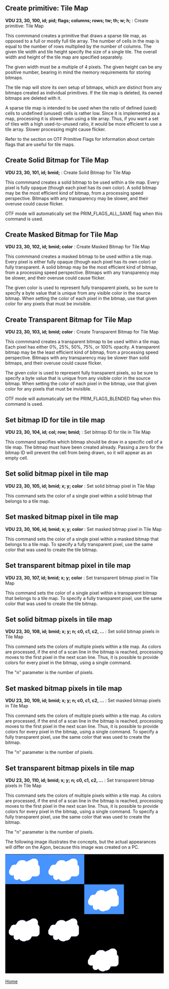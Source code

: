 ## Create primitive: Tile Map
<b>VDU 23, 30, 100, id; pid; flags; columns; rows; tw; th; w; h;</b> : Create primitive: Tile Map

This commmand creates a primitive that draws a sparse tile map,
as opposed to a full or mostly full tile array.
The number of cells in the map is equal to the number of rows
multiplied by the number of columns. The given tile width and tile height
specify the size of a single tile. The overall width and height of the tile
map are specified separately.

The given width must be a multiple of 4 pixels. The given height can be any positive number, bearing in mind the memory requirements for
storing bitmaps.

The tile map will store its own setup of bitmaps, which are distinct
from any bitmaps created as individual primitives. If the
tile map is deleted, its owned bitmaps are deleted with it.

A sparse tile map is intended to be used when the ratio of defined
(used) cells to undefined (unused) cells is rather low. Since it
is implemented as a map, processing it is slower than using a
tile array. Thus, if you want a set of tiles with a high used-to-unused ratio,
it would be more efficient to use a tile array. Slower processing
might cause flicker.

Refer to the section on OTF Primitive Flags for information about
certain flags that are useful for tile maps.

## Create Solid Bitmap for Tile Map
<b>VDU 23, 30, 101, id; bmid;</b> : Create Solid Bitmap for Tile Map

This commmand creates a solid bitmap to be used within a tile map.
Every pixel is fully opaque (though each pixel has its own color).
A solid bitmap may be the most efficient kind of bitmap, from a
processing speed perspective. Bitmaps with any transparency may be slower, and their overuse could cause flicker.

OTF mode will automatically set the PRIM_FLAGS_ALL_SAME flag
when this command is used.

## Create Masked Bitmap for Tile Map
<b>VDU 23, 30, 102, id; bmid; color</b> : Create Masked Bitmap for Tile Map

This commmand creates a masked bitmap to be used within a tile map.
Every pixel is either fully opaque (though each pixel has its own color) or fully transparent.
A solid bitmap may be the most efficient kind of bitmap, from a
processing speed perspective. Bitmaps with any transparency may be slower, and their overuse could cause flicker.

The given color is used to represent fully transparent pixels,
so be sure to specify a byte value that is unique from any
visible color in the source bitmap. When setting the color of
each pixel in the bitmap, use that given color for any pixels
that must be invisible.

## Create Transparent Bitmap for Tile Map
<b>VDU 23, 30, 103, id; bmid; color</b> : Create Transparent Bitmap for Tile Map

This commmand creates a transparent bitmap to be used within a tile map.
Each pixel has either 0%, 25%, 50%, 75%, or 100% opacity.
A transparent bitmap may be the least efficient kind of bitmap, from a
processing speed perspective. Bitmaps with any transparency may be slower than solid bitmaps, and their overuse could cause flicker.

The given color is used to represent fully transparent pixels,
so be sure to specify a byte value that is unique from any
visible color in the source bitmap. When setting the color of
each pixel in the bitmap, use that given color for any pixels
that must be invisible.

OTF mode will automatically set the PRIM_FLAGS_BLENDED flag
when this command is used.

## Set bitmap ID for tile in tile map
<b>VDU 23, 30, 104, id; col; row; bmid;</b> : Set bitmap ID for tile in Tile Map

This command specifies which bitmap should be draw in a specific
cell of a tile map. The bitmap must have been created already.
Passing a zero for the bitmap ID will prevent the cell from
being drawn, so it will appear as an empty cell.

## Set solid bitmap pixel in tile map
<b>VDU 23, 30, 105, id; bmid; x; y; color</b> : Set solid bitmap pixel in Tile Map

This command sets the color of a single pixel within a solid
bitmap that belongs to a tile map.

## Set masked bitmap pixel in tile map
<b>VDU 23, 30, 106, id; bmid; x; y; color</b> : Set masked bitmap pixel in Tile Map

This command sets the color of a single pixel within a masked
bitmap that belongs to a tile map.
To specify a fully transparent pixel, use the same color that
was used to create the tile bitmap.

## Set transparent bitmap pixel in tile map
<b>VDU 23, 30, 107, id; bmid; x; y; color</b> : Set transparent bitmap pixel in Tile Map

This command sets the color of a single pixel within a transparent
bitmap that belongs to a tile map.
To specify a fully transparent pixel, use the same color that
was used to create the tile bitmap.

## Set solid bitmap pixels in tile map
<b>VDU 23, 30, 108, id; bmid; x; y; n; c0, c1, c2, ...</b> : Set solid bitmap pixels in Tile Map

This command sets the colors of multiple pixels within a tile map.
As colors are processed, if the end of a scan line in the
bitmap is reached, processing moves to the first pixel in
the next scan line. Thus, it is possible to provide colors
for every pixel in the bitmap, using a single command.

The "n" parameter is the number of pixels.

## Set masked bitmap pixels in tile map
<b>VDU 23, 30, 109, id; bmid; x; y; n; c0, c1, c2, ...</b> : Set masked bitmap pixels in Tile Map

This command sets the colors of multiple pixels within a tile map.
As colors are processed, if the end of a scan line in the
bitmap is reached, processing moves to the first pixel in
the next scan line. Thus, it is possible to provide colors
for every pixel in the bitmap, using a single command.
To specify a fully transparent pixel, use the same color that
was used to create the bitmap.

The "n" parameter is the number of pixels.

## Set transparent bitmap pixels in tile map
<b>VDU 23, 30, 110, id; bmid; x; y; n; c0, c1, c2, ...</b> : Set transparent bitmap pixels in Tile Map

This command sets the colors of multiple pixels within a tile map.
As colors are processed, if the end of a scan line in the
bitmap is reached, processing moves to the first pixel in
the next scan line. Thus, it is possible to provide colors
for every pixel in the bitmap, using a single command.
To specify a fully transparent pixel, use the same color that
was used to create the bitmap.

The "n" parameter is the number of pixels.

The following image illustrates the concepts, but the actual appearances will differ on the Agon, because this image was created on a PC.

![Tile Map](tile_map.png)

[Home](otf_mode.md)
